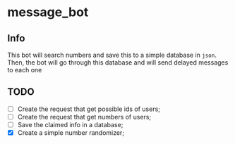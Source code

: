# message_bot
## Info
This bot will search numbers and save this to a simple database in `json`.
Then, the bot will go through this database and will send delayed messages to each one

## TODO
- [ ] Create the request that get possible ids of users;
- [ ] Create the request that get numbers of users;
- [ ] Save the claimed info in a database;
- [x] Create a simple number randomizer;
